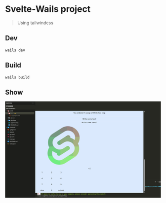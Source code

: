 # Svelte-Wails project

> Using tailwindcss

## Dev

```shell
wails dev
```

## Build

```shell
wails build
```

## Show

![show project runtime](./docs/show.gif)